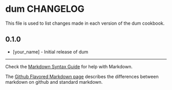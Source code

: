 # dum CHANGELOG

This file is used to list changes made in each version of the dum cookbook.

## 0.1.0
- [your_name] - Initial release of dum

- - -
Check the [Markdown Syntax Guide](http://daringfireball.net/projects/markdown/syntax) for help with Markdown.

The [Github Flavored Markdown page](http://github.github.com/github-flavored-markdown/) describes the differences between markdown on github and standard markdown.
